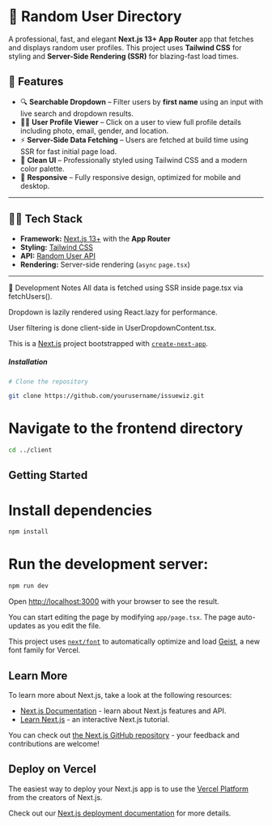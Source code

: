 # 📇 Random User Directory

A professional, fast, and elegant **Next.js 13+ App Router** app that fetches and displays random user profiles. This project uses **Tailwind CSS** for styling and **Server-Side Rendering (SSR)** for blazing-fast load times.

## 🚀 Features

- 🔍 **Searchable Dropdown** – Filter users by **first name** using an input with live search and dropdown results.
- 🧑‍💼 **User Profile Viewer** – Click on a user to view full profile details including photo, email, gender, and location.
- ⚡️ **Server-Side Data Fetching** – Users are fetched at build time using SSR for fast initial page load.
- 🎨 **Clean UI** – Professionally styled using Tailwind CSS and a modern color palette.
- 📱 **Responsive** – Fully responsive design, optimized for mobile and desktop.

---

## 🧑‍💻 Tech Stack

- **Framework:** [Next.js 13+](https://nextjs.org/docs) with the **App Router**
- **Styling:** [Tailwind CSS](https://tailwindcss.com)
- **API:** [Random User API](https://randomuser.me/)
- **Rendering:** Server-side rendering (`async` `page.tsx`)

---
🔧 Development Notes
All data is fetched using SSR inside page.tsx via fetchUsers().

Dropdown is lazily rendered using React.lazy for performance.

User filtering is done client-side in UserDropdownContent.tsx.






This is a [Next.js](https://nextjs.org) project bootstrapped with [`create-next-app`](https://nextjs.org/docs/app/api-reference/cli/create-next-app).
##### Installation  
```bash
# Clone the repository

git clone https://github.com/yourusername/issuewiz.git
```
# Navigate to the frontend directory
```bash
cd ../client
```
## Getting Started
# Install dependencies
```bash
npm install
```
# Run the development server:

```bash
npm run dev

```

Open [http://localhost:3000](http://localhost:3000) with your browser to see the result.

You can start editing the page by modifying `app/page.tsx`. The page auto-updates as you edit the file.

This project uses [`next/font`](https://nextjs.org/docs/app/building-your-application/optimizing/fonts) to automatically optimize and load [Geist](https://vercel.com/font), a new font family for Vercel.

## Learn More

To learn more about Next.js, take a look at the following resources:

- [Next.js Documentation](https://nextjs.org/docs) - learn about Next.js features and API.
- [Learn Next.js](https://nextjs.org/learn) - an interactive Next.js tutorial.

You can check out [the Next.js GitHub repository](https://github.com/vercel/next.js) - your feedback and contributions are welcome!

## Deploy on Vercel

The easiest way to deploy your Next.js app is to use the [Vercel Platform](https://vercel.com/new?utm_medium=default-template&filter=next.js&utm_source=create-next-app&utm_campaign=create-next-app-readme) from the creators of Next.js.

Check out our [Next.js deployment documentation](https://nextjs.org/docs/app/building-your-application/deploying) for more details.
